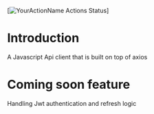 
[![YourActionName Actions Status](https://github.com/simplify9/SimplyApiClientJs/.github/workflows/npm-publish.yml/badge.svg)]

# Introduction 
A Javascript Api client that is built on top of axios 

# Coming soon feature
Handling Jwt authentication and refresh logic